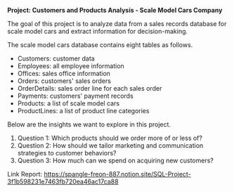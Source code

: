 **Project: Customers and Products Analysis - Scale Model Cars Company**  

The goal of this project is to analyze data from a sales records database for scale model cars and extract information for decision-making.  

The scale model cars database contains eight tables as follows.
- Customers: customer data
- Employees: all employee information
- Offices: sales office information
- Orders: customers' sales orders
- OrderDetails: sales order line for each sales order
- Payments: customers' payment records
- Products: a list of scale model cars
- ProductLines: a list of product line categories

Below are the insights we want to explore in this project. 
1. Question 1: Which products should we order more of or less of?
2. Question 2: How should we tailor marketing and communication strategies to customer behaviors?
3. Question 3: How much can we spend on acquiring new customers?

Link Report: https://spangle-freon-887.notion.site/SQL-Project-3f1b598231e7463fb720ea46ac17ca88    


